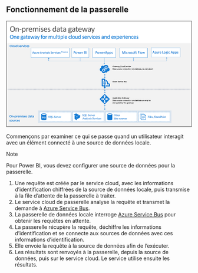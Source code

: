 ## <a name="how-the-gateway-works"></a>Fonctionnement de la passerelle
![On-prem-data-gateway-how-it-works](./media/gateway-onprem-how-it-works-include/on-prem-data-gateway-how-it-works.png)

Commençons par examiner ce qui se passe quand un utilisateur interagit avec un élément connecté à une source de données locale. 

> [!NOTE]
> Pour Power BI, vous devez configurer une source de données pour la passerelle.
> 
> 

1. Une requête est créée par le service cloud, avec les informations d’identification chiffrées de la source de données locale, puis transmise à la file d’attente de la passerelle à traiter.
2. Le service cloud de passerelle analyse la requête et transmet la demande à [Azure Service Bus](https://azure.microsoft.com/documentation/services/service-bus/).
3. La passerelle de données locale interroge [Azure Service Bus](https://azure.microsoft.com/documentation/services/service-bus/) pour obtenir les requêtes en attente.
4. La passerelle récupère la requête, déchiffre les informations d’identification et se connecte aux sources de données avec ces informations d’identification.
5. Elle envoie la requête à la source de données afin de l’exécuter.
6. Les résultats sont renvoyés à la passerelle, depuis la source de données, puis sur le service cloud. Le service utilise ensuite les résultats.

